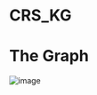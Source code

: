 # CRS_KG

# The Graph
![image](https://github.com/stonerrb/CRS_KG/assets/76030589/6e90765e-8ed2-4310-9d9b-14606eb58227)
